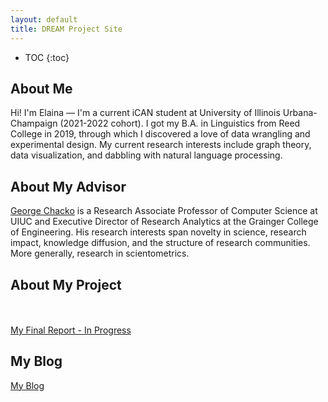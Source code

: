 ```yaml
---
layout: default
title: DREAM Project Site
---
```


* TOC
{:toc}

## About Me

Hi! I'm Elaina — I'm a current iCAN student at University of Illinois Urbana-Champaign (2021-2022 cohort). I got my B.A. in Linguistics from Reed College in 2019, through which I discovered a love of data wrangling and experimental design. My current research interests include graph theory, data visualization, and dabbling with natural language processing.

## About My Advisor

<a href="https://cs.illinois.edu/about/people/faculty/chackoge">George Chacko</a> is a Research Associate Professor of Computer Science at UIUC and Executive Director of Research Analytics at the Grainger College of Engineering. His research interests span novelty in science, research impact, knowledge diffusion, and the structure of research communities. More generally, research in scientometrics.

## About My Project

[//]: # (My project is composed of 1. critical evalutation of relevant literature in Scientometrics, 2. utilizing methods to interrogate large citation graphs, and 3. fostering scientific discovery and curiosity. Graph clustering methods have been used to identify research communities formed around a particular research question. Pending project details.)

<br/><br/>
[My Final Report - In Progress](files/finalreport.pdf)

## My Blog

[My Blog](blog.html)

